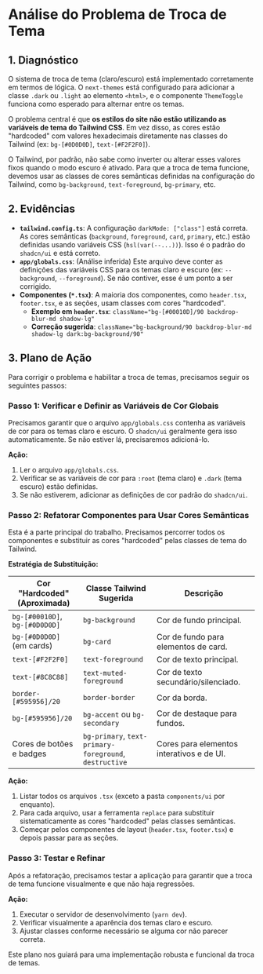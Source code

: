 
# Análise do Problema de Troca de Tema

## 1. Diagnóstico

O sistema de troca de tema (claro/escuro) está implementado corretamente em termos de lógica. O `next-themes` está configurado para adicionar a classe `.dark` ou `.light` ao elemento `<html>`, e o componente `ThemeToggle` funciona como esperado para alternar entre os temas.

O problema central é que **os estilos do site não estão utilizando as variáveis de tema do Tailwind CSS**. Em vez disso, as cores estão "hardcoded" com valores hexadecimais diretamente nas classes do Tailwind (ex: `bg-[#0D0D0D]`, `text-[#F2F2F0]`).

O Tailwind, por padrão, não sabe como inverter ou alterar esses valores fixos quando o modo escuro é ativado. Para que a troca de tema funcione, devemos usar as classes de cores semânticas definidas na configuração do Tailwind, como `bg-background`, `text-foreground`, `bg-primary`, etc.

## 2. Evidências

- **`tailwind.config.ts`**: A configuração `darkMode: ["class"]` está correta. As cores semânticas (`background`, `foreground`, `card`, `primary`, etc.) estão definidas usando variáveis CSS (`hsl(var(--...))`). Isso é o padrão do `shadcn/ui` e está correto.
- **`app/globals.css`**: (Análise inferida) Este arquivo deve conter as definições das variáveis CSS para os temas claro e escuro (ex: `--background`, `--foreground`). Se não contiver, esse é um ponto a ser corrigido.
- **Componentes (`*.tsx`)**: A maioria dos componentes, como `header.tsx`, `footer.tsx`, e as seções, usam classes com cores "hardcoded".
  - **Exemplo em `header.tsx`**: `className="bg-[#00010D]/90 backdrop-blur-md shadow-lg"`
  - **Correção sugerida**: `className="bg-background/90 backdrop-blur-md shadow-lg dark:bg-background/90"`

## 3. Plano de Ação

Para corrigir o problema e habilitar a troca de temas, precisamos seguir os seguintes passos:

### Passo 1: Verificar e Definir as Variáveis de Cor Globais

Precisamos garantir que o arquivo `app/globals.css` contenha as variáveis de cor para os temas claro e escuro. O `shadcn/ui` geralmente gera isso automaticamente. Se não estiver lá, precisaremos adicioná-lo.

**Ação:**
1.  Ler o arquivo `app/globals.css`.
2.  Verificar se as variáveis de cor para `:root` (tema claro) e `.dark` (tema escuro) estão definidas.
3.  Se não estiverem, adicionar as definições de cor padrão do `shadcn/ui`.

### Passo 2: Refatorar Componentes para Usar Cores Semânticas

Esta é a parte principal do trabalho. Precisamos percorrer todos os componentes e substituir as cores "hardcoded" pelas classes de tema do Tailwind.

**Estratégia de Substituição:**

| Cor "Hardcoded" (Aproximada) | Classe Tailwind Sugerida                               | Descrição                               |
| ---------------------------- | ------------------------------------------------------ | ----------------------------------------- |
| `bg-[#00010D]`, `bg-[#0D0D0D]` | `bg-background`                                        | Cor de fundo principal.                   |
| `bg-[#0D0D0D]` (em cards)    | `bg-card`                                              | Cor de fundo para elementos de card.      |
| `text-[#F2F2F0]`             | `text-foreground`                                      | Cor de texto principal.                   |
| `text-[#8C8C88]`             | `text-muted-foreground`                                | Cor de texto secundário/silenciado.       |
| `border-[#595956]/20`        | `border-border`                                        | Cor da borda.                             |
| `bg-[#595956]/20`            | `bg-accent` ou `bg-secondary`                          | Cor de destaque para fundos.              |
| Cores de botões e badges     | `bg-primary`, `text-primary-foreground`, `destructive` | Cores para elementos interativos e de UI. |

**Ação:**
1.  Listar todos os arquivos `.tsx` (exceto a pasta `components/ui` por enquanto).
2.  Para cada arquivo, usar a ferramenta `replace` para substituir sistematicamente as cores "hardcoded" pelas classes semânticas.
3.  Começar pelos componentes de layout (`header.tsx`, `footer.tsx`) e depois passar para as seções.

### Passo 3: Testar e Refinar

Após a refatoração, precisamos testar a aplicação para garantir que a troca de tema funcione visualmente e que não haja regressões.

**Ação:**
1.  Executar o servidor de desenvolvimento (`yarn dev`).
2.  Verificar visualmente a aparência dos temas claro e escuro.
3.  Ajustar classes conforme necessário se alguma cor não parecer correta.

Este plano nos guiará para uma implementação robusta e funcional da troca de temas.
